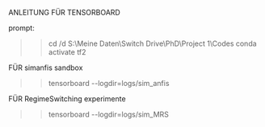 ANLEITUNG FÜR TENSORBOARD



prompt: 
>> cd /d S:\Meine Daten\Switch Drive\PhD\Project 1\Codes
>> conda activate tf2

 FÜR simanfis sandbox
>> tensorboard --logdir=logs/sim_anfis

 FÜR RegimeSwitching experimente
>> tensorboard --logdir=logs/sim_MRS
